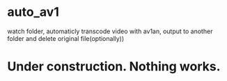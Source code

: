 # auto_av1
watch folder, automaticly transcode video with av1an, output to another folder and delete original file(optionally))

# Under construction. Nothing works.
